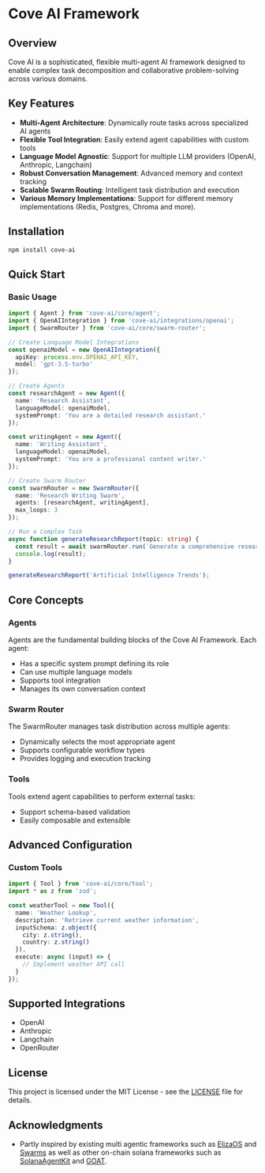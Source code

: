 # Cove AI Framework

## Overview

Cove AI is a sophisticated, flexible multi-agent AI framework designed to enable complex task decomposition and collaborative problem-solving across various domains.

## Key Features

- **Multi-Agent Architecture**: Dynamically route tasks across specialized AI agents
- **Flexible Tool Integration**: Easily extend agent capabilities with custom tools
- **Language Model Agnostic**: Support for multiple LLM providers (OpenAI, Anthropic, Langchain)
- **Robust Conversation Management**: Advanced memory and context tracking
- **Scalable Swarm Routing**: Intelligent task distribution and execution
- **Various Memory Implementations**: Support for different memory implementations (Redis, Postgres, Chroma and more).
## Installation

```bash
npm install cove-ai
```

## Quick Start

### Basic Usage

```typescript
import { Agent } from 'cove-ai/core/agent';
import { OpenAIIntegration } from 'cove-ai/integrations/openai';
import { SwarmRouter } from 'cove-ai/core/swarm-router';

// Create Language Model Integrations
const openaiModel = new OpenAIIntegration({
  apiKey: process.env.OPENAI_API_KEY,
  model: 'gpt-3.5-turbo'
});

// Create Agents
const researchAgent = new Agent({
  name: 'Research Assistant',
  languageModel: openaiModel,
  systemPrompt: 'You are a detailed research assistant.'
});

const writingAgent = new Agent({
  name: 'Writing Assistant', 
  languageModel: openaiModel,
  systemPrompt: 'You are a professional content writer.'
});

// Create Swarm Router
const swarmRouter = new SwarmRouter({
  name: 'Research Writing Swarm',
  agents: [researchAgent, writingAgent],
  max_loops: 3
});

// Run a Complex Task
async function generateResearchReport(topic: string) {
  const result = await swarmRouter.run(`Generate a comprehensive research report on ${topic}`);
  console.log(result);
}

generateResearchReport('Artificial Intelligence Trends');
```

## Core Concepts

### Agents
Agents are the fundamental building blocks of the Cove AI Framework. Each agent:
- Has a specific system prompt defining its role
- Can use multiple language models
- Supports tool integration
- Manages its own conversation context

### Swarm Router
The SwarmRouter manages task distribution across multiple agents:
- Dynamically selects the most appropriate agent
- Supports configurable workflow types
- Provides logging and execution tracking

### Tools
Tools extend agent capabilities to perform external tasks:
- Support schema-based validation
- Easily composable and extensible

## Advanced Configuration

### Custom Tools
```typescript
import { Tool } from 'cove-ai/core/tool';
import * as z from 'zod';

const weatherTool = new Tool({
  name: 'Weather Lookup',
  description: 'Retrieve current weather information',
  inputSchema: z.object({
    city: z.string(),
    country: z.string()
  }),
  execute: async (input) => {
    // Implement weather API call
  }
});
```

## Supported Integrations
- OpenAI
- Anthropic
- Langchain
- OpenRouter

## License
This project is licensed under the MIT License - see the [LICENSE](LICENSE) file for details.

## Acknowledgments
- Partly inspired by existing multi agentic frameworks such as [ElizaOS](https://github.com/elizaOS/eliza/tree/main) and [Swarms](https://github.com/kyegomez/swarms/tree/master/swarms) as well as other on-chain solana frameworks such as [SolanaAgentKit](https://github.com/sendaifun/solana-agent-kit) and [GOAT](https://github.com/goat-sdk/goat/tree/main). 
